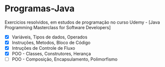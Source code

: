 # Programas-Java
Exercicios resolvidos, em estudos de programação no curso Udemy - [Java Programming Masterclass for Software Developers]


- [x] Variáveis, Tipos de dados, Operados
- [x] Instruções, Metodos, Bloco de Código
- [x] Intruções de Controle de Fluxo
- [x] POO - Classes, Construtores, Herança
- [ ] POO - Composição, Encapsulamento, Polimorfismo

